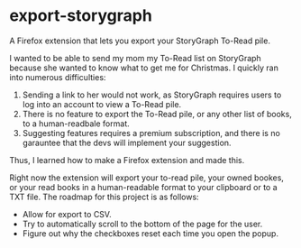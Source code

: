 # export-storygraph
A Firefox extension that lets you export your StoryGraph To-Read pile.

I wanted to be able to send my mom my To-Read list on StoryGraph because she wanted to know what to get me for Christmas.
I quickly ran into numerous difficulties:

1. Sending a link to her would not work, as StoryGraph requires users to log into an account to view a To-Read pile.
2. There is no feature to export the To-Read pile, or any other list of books, to a human-readbale format.
3. Suggesting features requires a premium subscription, and there is no garauntee that the devs will implement your suggestion.

Thus, I learned how to make a Firefox extension and made this.

Right now the extension will export your to-read pile, your owned bookes, or your read books in a human-readable format
to your clipboard or to a TXT file. The roadmap for this project is as follows:

- Allow for export to CSV.
- Try to automatically scroll to the bottom of the page for the user.
- Figure out why the checkboxes reset each time you open the popup.
